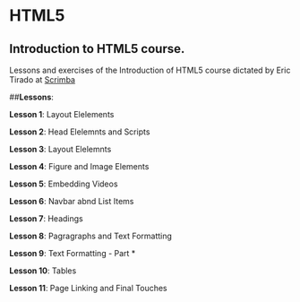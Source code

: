 # HTML5
## **Introduction to HTML5 course**.

Lessons and exercises of the Introduction of HTML5 course dictated by Eric Tirado at [Scrimba](https://scrimba.com/g/ghtml)

##**Lessons**:

**Lesson 1**:  Layout Elelements

**Lesson 2**: Head Elelemnts and Scripts

**Lesson 3**: Layout Elelemnts

**Lesson 4**: Figure and Image Elements

**Lesson 5**: Embedding Videos

**Lesson 6**: Navbar abnd List Items

**Lesson 7**: Headings

**Lesson 8**: Pagragraphs and Text Formatting 

**Lesson 9**: Text Formatting - Part *

**Lesson 10**: Tables

**Lesson 11**: Page Linking and Final Touches
